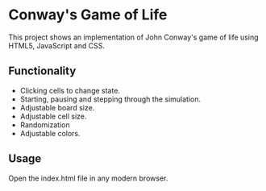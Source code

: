 # Conway's Game of Life
This project shows an implementation of John Conway's game of life using HTML5, JavaScript and CSS.

## Functionality
 * Clicking cells to change state.
 * Starting, pausing and stepping through the simulation.
 * Adjustable board size.
 * Adjustable cell size.
 * Randomization
 * Adjustable colors.

## Usage
Open the index.html file in any modern browser.
